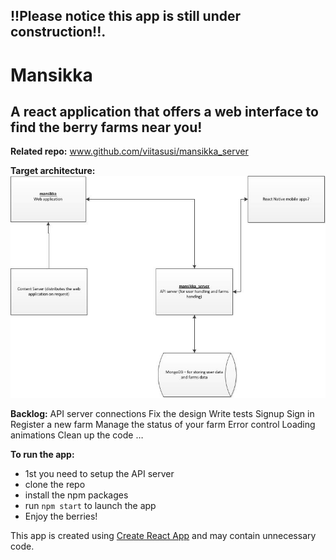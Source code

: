 ## !!Please notice this app is still under construction!!. 

# Mansikka

## A react application that offers a web interface to find the berry farms near you!

**Related repo:** 
www.github.com/viitasusi/mansikka_server
 

**Target architecture:**
![arcihtecture](architecture.jpg)

**Backlog:**
API server connections
Fix the design
Write tests
Signup
Sign in
Register a new farm
Manage the status of your farm
Error control
Loading animations
Clean up the code
…

**To run the app:**
* 1st you need to setup the API server
* clone the repo
* install the npm packages
* run `npm start` to launch the app
* Enjoy the berries!

This app is created using [Create React App](https://github.com/facebookincubator/create-react-app) and may contain unnecessary code.
